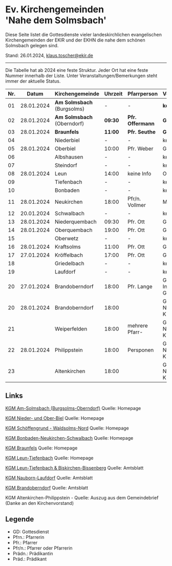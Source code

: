 # Ev. Kirchengemeinden<br>'Nahe dem Solmsbach'
Diese Seite listet die Gottesdienste vieler landeskirchlichen evangelischen Kirchengemeinden
der EKIR und der EKHN die nahe dem schönen Solmsbach gelegen sind.

Stand: 26.01.2024, klaus.toscher@ekir.de

--------------------------------------------------------------------

Die Tabelle hat ab 2024 eine feste Struktur. Jeder Ort hat eine feste Nummer innerhalb der Liste.
Unter Veranstaltungen/Bemerkungen steht immer der aktuelle Status.

 Nr. | Datum      | Kirchengemeinde | Uhrzeit    | Pfarrperson       | Veranstaltung/Bemerkung |
 --- | ---------- | --------------- | ---------- | ----------------- | ----------------------- |
  01 | 28.01.2024 | **Am Solmsbach**<br>(Burgsolms) | -     | -      | **kein GD**             |
  02 | 28.01.2024 | **Am Solmsbach**<br>(Oberndorf) | **09:30**  | **Pfr. Offermann**    | **GD**  |
  03 | 28.01.2024 | **Braunfels**   | **11:00**  | **Pfr. Seuthe**   | **GD**                  |
  04 |            | Niederbiel      | -          | -                 | kein GD                 |
  05 | 28.01.2024 | Oberbiel        | 10:00      | Pfr. Weber        | GD in der Kirche        |
  06 |            | Albshausen      | -          | -                 | keine Info              |
  07 |            | Steindorf       | -          | -                 | keine Info              |
  08 | 28.01.2024 | Leun            | 14:00      | keine Info        | Orgelvesper             |
  09 |            | Tiefenbach      | -          | -                 | kein GD                 |
  10 |            | Bonbaden        | -          | -                 | kein GD                 |
  11 | 28.01.2024 | Neukirchen      | 18:00      | Pfr/n. Vollmer    | Meditativer GD          |
  12 | 20.01.2024 | Schwalbach      | -          | -                 | kein GD                 |
  13 | 28.01.2024 | Niederquembach  | 09:30      | Pfr. Ott          | GD                      |
  14 | 28.01.2024 | Oberquembach    | 19:00      | Pfr. Ott          | GD                      |
  15 |            | Oberwetz        | -          | -                 | kein GD                 |
  16 | 28.01.2024 | Kraftsolms      | 11:00      | Pfr. Ott          | GD                      |
  17 | 27.01.2024 | Kröffelbach     | 17:00      | Pfr. Ott          | GD                      |
  18 |            | Griedelbach     | -          | -                 | kein GD                 | 
  19 |            | Laufdorf        | -          | -                 | keine Info              |
  20 | 27.01.2024 | Brandoberndorf  | 18:00      | Pfr. Lange        | Gedenkgottesdienst am Internationalen Holocaust-Gedenktag  |
  20 | 28.01.2024 | Brandoberndorf  | 18:00      |                   | Gottesdienst im Nachbarschaftsraum, Kirche Weinbach | 
  21 |            | Weiperfelden    | 18:00      |  mehrere Pfarr-   | Gottesdienst im Nachbarschaftsraum, Kirche Weinbach | 
  22 | 28.01.2024 | Philippstein    | 18:00      |   Persponen       | Gottesdienst im Nachbarschaftsraum, Kirche Weinbach | 
  23 |            | Altenkirchen    | 18:00      |                   | Gottesdienst im Nachbarschaftsraum, Kirche Weinbach | 
 

## Links

[KGM Am-Solmsbach (Burgsolms-Oberndorf)](https://burgsolms.ekir.de) Quelle: Homepage

[KGM Nieder- und Ober-Biel](http://www.kirche-niederbiel.de/termine) Quelle: Homepage

[KGM Schöffengrund - Waldsolms-Nord](https://schoeffengrund-waldsolms.ekir.de) Quelle: Homepage

[KGM Bonbaden-Neukirchen-Schwalbach](https://www.evangelisch-bonbaden-schwalbach-neukirchen.de/gottesdienste/) Quelle: Homepage

[KGM Braunfels](https://www.evangelisch-in-braunfels.de) Quelle: Homepage

[KGM Leun-Tiefenbach](http://evangelische-kirchengemeinde-leun.de/gottesdiensplan/) Quelle: Homepage

[KGM Leun-Tiefenbach & Biskirchen-Bissenberg](https://ol.wittich.de/titel/1108/) Quelle: Amtsblatt

[KGM Nauborn-Laufdorf](https://ol.wittich.de/titel/1161/) Quelle: Amtsblatt

[KGM Brandoberndorf](https://ol.wittich.de/titel/1212/) Quelle: Amtsblatt

KGM Altenkirchen-Philippstein - Quelle: Auszug aus dem Gemeindebrief (Danke an den Kirchenvorstand)

## Legende
- GD: Gottesdienst
- Pfrn.: Pfarrerin
- Pfr.: Pfarrer
- Pfr/n.: Pfarrer oder Pfarrerin
- Prädn.: Prädikantin
- Präd.: Prädikant
